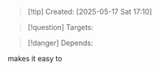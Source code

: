 
>[!tip] Created: [2025-05-17 Sat 17:10]

>[!question] Targets: 

>[!danger] Depends: 

makes it easy to 
